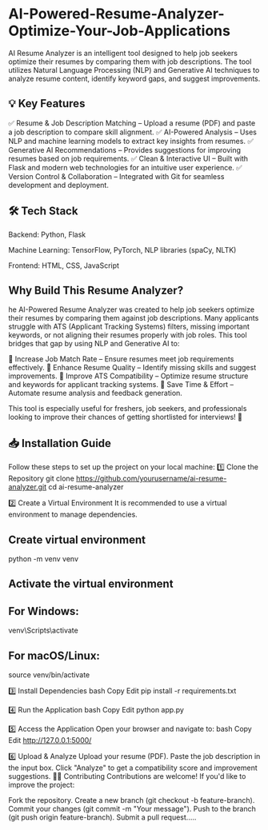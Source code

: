 # AI-Powered-Resume-Analyzer-Optimize-Your-Job-Applications
AI Resume Analyzer is an intelligent tool designed to help job seekers optimize their resumes by comparing them with job descriptions. The tool utilizes Natural Language Processing (NLP) and Generative AI techniques to analyze resume content, identify keyword gaps, and suggest improvements.

## 💡 Key Features
✅ Resume & Job Description Matching – Upload a resume (PDF) and paste a job description to compare skill alignment.
✅ AI-Powered Analysis – Uses NLP and machine learning models to extract key insights from resumes.
✅ Generative AI Recommendations – Provides suggestions for improving resumes based on job requirements.
✅ Clean & Interactive UI – Built with Flask and modern web technologies for an intuitive user experience.
✅ Version Control & Collaboration – Integrated with Git for seamless development and deployment.

## 🛠 Tech Stack
Backend: Python, Flask

Machine Learning: TensorFlow, PyTorch, NLP libraries (spaCy, NLTK)

Frontend: HTML, CSS, JavaScript

## Why Build This Resume Analyzer?
he AI-Powered Resume Analyzer was created to help job seekers optimize their resumes by comparing them against job descriptions. Many applicants struggle with ATS (Applicant Tracking Systems) filters, missing important keywords, or not aligning their resumes properly with job roles. This tool bridges that gap by using NLP and Generative AI to:

🔹 Increase Job Match Rate – Ensure resumes meet job requirements effectively.
🔹 Enhance Resume Quality – Identify missing skills and suggest improvements.
🔹 Improve ATS Compatibility – Optimize resume structure and keywords for applicant tracking systems.
🔹 Save Time & Effort – Automate resume analysis and feedback generation.

This tool is especially useful for freshers, job seekers, and professionals looking to improve their chances of getting shortlisted for interviews! 🚀

## 📥 Installation Guide
Follow these steps to set up the project on your local machine:
1️⃣ Clone the Repository
git clone https://github.com/yourusername/ai-resume-analyzer.git
cd ai-resume-analyzer

2️⃣ Create a Virtual Environment
It is recommended to use a virtual environment to manage dependencies.
## Create virtual environment
python -m venv venv  
## Activate the virtual environment  
## For Windows:
venv\Scripts\activate  
## For macOS/Linux:
source venv/bin/activate  

3️⃣ Install Dependencies
bash
Copy
Edit
pip install -r requirements.txt

4️⃣ Run the Application
bash
Copy
Edit
python app.py

5️⃣ Access the Application
Open your browser and navigate to:
bash
Copy
Edit
http://127.0.0.1:5000/

6️⃣ Upload & Analyze
Upload your resume (PDF).
Paste the job description in the input box.
Click "Analyze" to get a compatibility score and improvement suggestions.
👨‍💻 Contributing
Contributions are welcome! If you'd like to improve the project:

Fork the repository.
Create a new branch (git checkout -b feature-branch).
Commit your changes (git commit -m "Your message").
Push to the branch (git push origin feature-branch).
Submit a pull request.....





